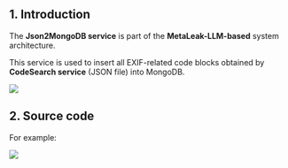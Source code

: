 ## 1. Introduction

The **Json2MongoDB service** is part of the **MetaLeak-LLM-based** system architecture.

This service is used to insert all EXIF-related code blocks obtained by **CodeSearch service** (JSON file) into MongoDB.

<img src="https://github.com/research-mobile-security/REALME/blob/main/(JMS)-json2mongoDB-service/readme-image/metaLeak-ml-overview.png">

## 2. Source code

For example: 

<img src="https://github.com/research-mobile-security/REALME/blob/main/(JMS)-json2mongoDB-service/readme-image/ex-1.png">